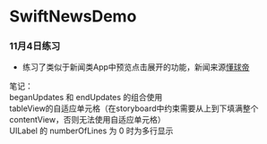 # SwiftNewsDemo
### 11月4日练习
* 练习了类似于新闻类App中预览点击展开的功能，新闻来源[懂球帝](http://www.dongqiudi.com/)</br>

笔记：</br>
beganUpdates 和 endUpdates 的组合使用</br>
tableView的自适应单元格（在storyboard中约束需要从上到下填满整个contentView，否则无法使用自适应单元格）</br>
UILabel 的 numberOfLines 为 0 时为多行显示
